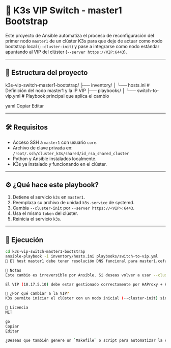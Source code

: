 # 🔁 K3s VIP Switch - master1 Bootstrap

Este proyecto de Ansible automatiza el proceso de reconfiguración del primer nodo `master1` de un clúster K3s para que deje de actuar como nodo bootstrap local (`--cluster-init`) y pase a integrarse como nodo estándar apuntando al VIP del clúster (`--server https://VIP:6443`).

---

## 📁 Estructura del proyecto

k3s-vip-switch-master1-bootstrap/
├── inventory/
│ └── hosts.ini # Definición del nodo master1 y la IP VIP
├── playbooks/
│ └── switch-to-vip.yml # Playbook principal que aplica el cambio

yaml
Copiar
Editar

---

## 🛠️ Requisitos

- Acceso SSH a `master1` con usuario `core`.
- Archivo de clave privada en: `/root/.ssh/cluster_k3s/shared/id_rsa_shared_cluster`
- Python y Ansible instalados localmente.
- K3s ya instalado y funcionando en el clúster.

---

## ⚙️ ¿Qué hace este playbook?

1. Detiene el servicio `k3s` en `master1`.
2. Reemplaza su archivo de unidad `k3s.service` de systemd.
3. Cambia `--cluster-init` por `--server https://<VIP>:6443`.
4. Usa el mismo `token` del clúster.
5. Reinicia el servicio `k3s`.

---

## 🚀 Ejecución

```bash
cd k3s-vip-switch-master1-bootstrap
ansible-playbook -i inventory/hosts.ini playbooks/switch-to-vip.yml
📝 El host master1 debe tener resolución DNS funcional para master1.cefaslocalserver.com.

📌 Notas
Este cambio es irreversible por Ansible. Si deseas volver a usar --cluster-init, debes editar manualmente el archivo de unidad y reiniciar.

El VIP (10.17.5.10) debe estar gestionado correctamente por HAProxy + Keepalived.

🧠 ¿Por qué cambiar a la VIP?
K3s permite iniciar el clúster con un nodo inicial (--cluster-init) sin necesidad de endpoint externo. Sin embargo, para operaciones de alta disponibilidad (HA), todos los nodos deben apuntar a la misma dirección API (la VIP). Este cambio asegura coherencia y resistencia ante fallos del nodo bootstrap.

📜 Licencia
MIT

go
Copiar
Editar

¿Deseas que también genere un `Makefile` o script para automatizar la ejecución con validaciones p